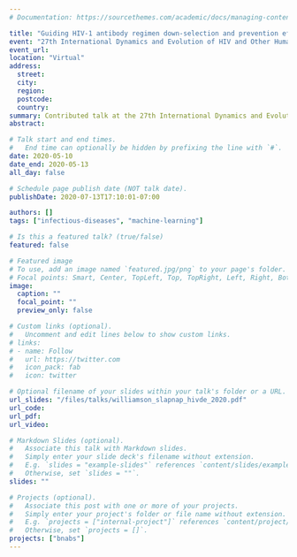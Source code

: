 ```yaml
---
# Documentation: https://sourcethemes.com/academic/docs/managing-content/

title: "Guiding HIV-1 antibody regimen down-selection and prevention efficacy trial design using machine learning"
event: "27th International Dynamics and Evolution of HIV and Other Human Viruses Meeting"
event_url:
location: "Virtual"
address:
  street:
  city:
  region:
  postcode:
  country:
summary: Contributed talk at the 27th International Dynamics and Evolution of HIV and Other Human Viruses Meeting
abstract:

# Talk start and end times.
#   End time can optionally be hidden by prefixing the line with `#`.
date: 2020-05-10
date_end: 2020-05-13
all_day: false

# Schedule page publish date (NOT talk date).
publishDate: 2020-07-13T17:10:01-07:00

authors: []
tags: ["infectious-diseases", "machine-learning"]

# Is this a featured talk? (true/false)
featured: false

# Featured image
# To use, add an image named `featured.jpg/png` to your page's folder.
# Focal points: Smart, Center, TopLeft, Top, TopRight, Left, Right, BottomLeft, Bottom, BottomRight.
image:
  caption: ""
  focal_point: ""
  preview_only: false

# Custom links (optional).
#   Uncomment and edit lines below to show custom links.
# links:
# - name: Follow
#   url: https://twitter.com
#   icon_pack: fab
#   icon: twitter

# Optional filename of your slides within your talk's folder or a URL.
url_slides: "/files/talks/williamson_slapnap_hivde_2020.pdf"
url_code:
url_pdf:
url_video:

# Markdown Slides (optional).
#   Associate this talk with Markdown slides.
#   Simply enter your slide deck's filename without extension.
#   E.g. `slides = "example-slides"` references `content/slides/example-slides.md`.
#   Otherwise, set `slides = ""`.
slides: ""

# Projects (optional).
#   Associate this post with one or more of your projects.
#   Simply enter your project's folder or file name without extension.
#   E.g. `projects = ["internal-project"]` references `content/project/deep-learning/index.md`.
#   Otherwise, set `projects = []`.
projects: ["bnabs"]
---
```


